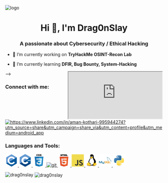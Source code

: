 ![logo](https://github.com/user-attachments/assets/b7d4a7c4-8a23-446b-ad18-c947deb3b27a)

<!--[tryhackme stats](https://www.tryhackme.com/badge/3046037)-->
<h1 align="center">Hi 👋, I'm Drag0nSlay</h1>
<h3 align="center">A passionate about Cybersecurity / Ethical Hacking</h3>

<!--<p align="left">  </p>-->

- 🔭 I’m currently working on **TryHackMe OSINT-Recon Lab**

- 🌱 I’m currently learning **DFIR, Bug Bounty, System-Hacking**

<iframe src="https://tryhackme.com/api/v2/badges/public-profile?userPublicId=3046037" alt="TryHackMe Badge" align="right"</iframe>
<!--<iframe src="https://tryhackme.com/api/v2/badges/public-profile?userPublicId=3046037" style='border:none;'></iframe>-->

<h3 align="left">Connect with me:</h3>
<p align="left">
<a href="https://www.linkedin.com/in/aman-kothari-995944274?utm_source=share&utm_campaign=share_via&utm_content=profile&utm_medium=android_app" target="blank"><img align="center" src="https://raw.githubusercontent.com/rahuldkjain/github-profile-readme-generator/master/src/images/icons/Social/linked-in-alt.svg" alt="https://www.linkedin.com/in/aman-kothari-995944274?utm_source=share&utm_campaign=share_via&utm_content=profile&utm_medium=android_app" height="30" width="40" /></a>
</p>

<h3 align="left">Languages and Tools:</h3>
<p align="left"> <a href="https://www.cprogramming.com/" target="_blank" rel="noreferrer"> <img src="https://raw.githubusercontent.com/devicons/devicon/master/icons/c/c-original.svg" alt="c" width="40" height="40"/> </a> <a href="https://www.w3schools.com/cpp/" target="_blank" rel="noreferrer"> <img src="https://raw.githubusercontent.com/devicons/devicon/master/icons/cplusplus/cplusplus-original.svg" alt="cplusplus" width="40" height="40"/> </a> <a href="https://www.w3schools.com/css/" target="_blank" rel="noreferrer"> <img src="https://raw.githubusercontent.com/devicons/devicon/master/icons/css3/css3-original-wordmark.svg" alt="css3" width="40" height="40"/> </a> <a href="https://git-scm.com/" target="_blank" rel="noreferrer"> <img src="https://www.vectorlogo.zone/logos/git-scm/git-scm-icon.svg" alt="git" width="40" height="40"/> </a> <a href="https://www.w3.org/html/" target="_blank" rel="noreferrer"> <img src="https://raw.githubusercontent.com/devicons/devicon/master/icons/html5/html5-original-wordmark.svg" alt="html5" width="40" height="40"/> </a> <a href="https://developer.mozilla.org/en-US/docs/Web/JavaScript" target="_blank" rel="noreferrer"> <img src="https://raw.githubusercontent.com/devicons/devicon/master/icons/javascript/javascript-original.svg" alt="javascript" width="40" height="40"/> </a> <a href="https://www.linux.org/" target="_blank" rel="noreferrer"> <img src="https://raw.githubusercontent.com/devicons/devicon/master/icons/linux/linux-original.svg" alt="linux" width="40" height="40"/> </a> <a href="https://www.mysql.com/" target="_blank" rel="noreferrer"> <img src="https://raw.githubusercontent.com/devicons/devicon/master/icons/mysql/mysql-original-wordmark.svg" alt="mysql" width="40" height="40"/> </a> <a href="https://www.python.org" target="_blank" rel="noreferrer"> <img src="https://raw.githubusercontent.com/devicons/devicon/master/icons/python/python-original.svg" alt="python" width="40" height="40"/> </a> </p>

<p><img align="left" src="https://github-readme-stats.vercel.app/api/top-langs?username=drag0nslay&show_icons=true&locale=en&layout=compact" alt="drag0nslay" /></p>

<p>&nbsp;<img align="center" src="https://github-readme-stats.vercel.app/api?username=drag0nslay&show_icons=true&locale=en" alt="drag0nslay" /></p>
